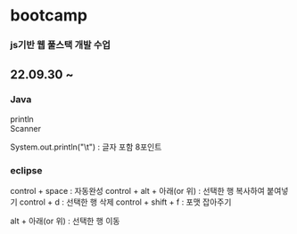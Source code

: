 # bootcamp
### js기반 웹 풀스택 개발 수업

## 22.09.30 ~ 
### Java

println  
Scanner

System.out.println("\t") : 글자 포함 8포인트
  
### eclipse

control + space : 자동완성
control + alt + 아래(or 위) : 선택한 행 복사하여 붙여넣기
control + d : 선택한 행 삭제
control + shift + f : 포맷 잡아주기
  
alt + 아래(or 위) : 선택한 행 이동
